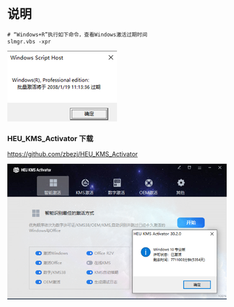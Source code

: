 # 说明

```shell
# “Windows+R”执行如下命令，查看Windows激活过期时间
slmgr.vbs -xpr
```

![img.png](images/time.png)

### HEU_KMS_Activator 下载

https://github.com/zbezj/HEU_KMS_Activator

![img_1.png](images/HEU_KMS_Activator.png)
